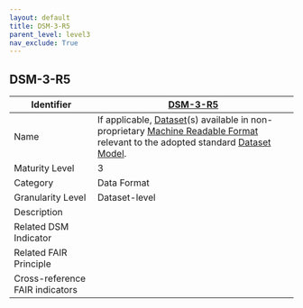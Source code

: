 ```yaml
---
layout: default
title: DSM-3-R5
parent_level: level3
nav_exclude: True
---
```


## DSM-3-R5

| Identifier | [DSM-3-R5](https://github.com/FAIRplus/Data-Maturity/blob/master/docs/_indicators/DSM-3-R5.md) |
| ---------- | ----------|
| Name | If applicable, [Dataset](https://fairplus.github.io/Data-Maturity/docs/Glossary/#dataset)(s) available in non-proprietary [Machine Readable Format](https://fairplus.github.io/Data-Maturity/docs/Glossary/#machine-readable-format) relevant to the adopted standard [Dataset Model](https://fairplus.github.io/Data-Maturity/docs/Glossary/#dataset-model). |
| Maturity Level | 3 |
| Category | Data Format |
| Granularity Level | Dataset-level |
| Description |  |
| Related DSM Indicator|  |
| Related FAIR Principle |  |
| Cross-reference FAIR indicators |  |
